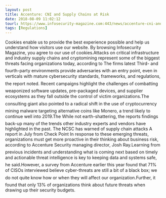 ```yaml
---
layout: post
title: Accenture: CNI and Supply Chains at Risk
date: 2018-08-09 11:02:12
tourl: https://www.infosecurity-magazine.com:443/news/accenture-cni-and-supply-chains-at/
tags: [Regulations]
---
```

Cookies enable us to provide the best experience possible and help us understand how visitors use our website. By browsing Infosecurity Magazine, you agree to our use of cookies.Attacks on critical infrastructure and industry supply chains and cryptomining represent some of the biggest threats facing organizations today, according to The firms latest Third- and fourth-party environments provide adversaries with an entry point, even in verticals with mature cybersecurity standards, frameworks, and regulations, the report noted. Recent campaigns highlight the challenges of combatting weaponized software updates, pre-packaged devices, and supplier ecosystems as they fall outside the control of victim organizations.The consulting giant also pointed to a radical shift in the use of cryptocurrency mining malware targeting alternative coins like Monero, a trend likely to continue well into 2019.The While not earth-shattering, the reports findings back-up many of the trends other industry experts and vendors have highlighted in the past. The NCSC has warned of supply chain attacks A report in July from Check Point In response to these emerging threats, organizations must get more proactive in their thinking about business risk, according to Accenture Security managing director, Josh Ray.Learning from previous incidents and understanding what is coming next based on timely and actionable threat intelligence is key to keeping data and systems safe, he said.However, a survey from Accenture earlier this year found that 71% of CISOs interviewed believe cyber-threats are still a bit of a black box; we do not quite know how or when they will affect our organization.Further, it found that only 13% of organizations think about future threats when drawing up their security budgets.